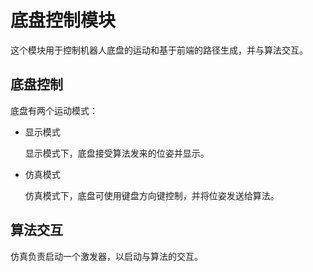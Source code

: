 # 底盘控制模块

这个模块用于控制机器人底盘的运动和基于前端的路径生成，并与算法交互。

## 底盘控制

底盘有两个运动模式：

* 显示模式

  显示模式下，底盘接受算法发来的位姿并显示。

* 仿真模式

  仿真模式下，底盘可使用键盘方向键控制，并将位姿发送给算法。

## 算法交互

仿真负责启动一个激发器，以启动与算法的交互。